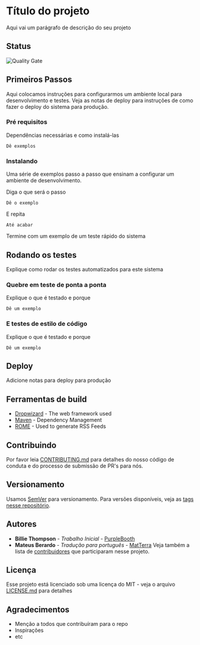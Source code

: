 # Título do projeto

Aqui vai um parágrafo de descrição do seu projeto

## Status

![Quality Gate](https://sonar.dev.novaweb.cloud/api/project_badges/measure?project=twiggy&metric=alert_status)

## Primeiros Passos

Aqui colocamos instruções para configurarmos um ambiente local para desenvolvimento e testes. Veja as notas de deploy para instruções de como fazer o deploy do sistema para produção.

### Pré requisitos

Dependências necessárias e como instalá-las

```
Dê exemplos
```

### Instalando

Uma série de exemplos passo a passo que ensinam a configurar um ambiente de desenvolvimento.

Diga o que será o passo

```
Dê o exemplo
```

E repita

```
Até acabar
```

Termine com um exemplo de um teste rápido do sistema

## Rodando os testes

Explique como rodar os testes automatizados para este sistema

### Quebre em teste de ponta a ponta

Explique o que é testado e porque

```
Dê um exemplo
```

### E testes de estilo de código

Explique o que é testado e porque

```
Dê um exemplo
```

## Deploy

Adicione notas para deploy para produção

## Ferramentas de build

* [Dropwizard](http://www.dropwizard.io/1.0.2/docs/) - The web framework used
* [Maven](https://maven.apache.org/) - Dependency Management
* [ROME](https://rometools.github.io/rome/) - Used to generate RSS Feeds

## Contribuindo

Por favor leia [CONTRIBUTING.md](https://gist.github.com/PurpleBooth/b24679402957c63ec426) para detalhes do nosso código de conduta e do processo de submissão de PR's para nós.

## Versionamento

Usamos [SemVer](http://semver.org/) para versionamento. Para versões disponíveis, veja as [tags nesse repositório](https://github.com/your/project/tags). 

## Autores

* **Billie Thompson** - *Trabalho Inicial* - [PurpleBooth](https://github.com/PurpleBooth)
* **Mateus Berardo** - *Tradução para português* - [MatTerra](https://github.com/MatTerra)
Veja também a lista de [contribuidores](https://github.com/your/project/contributors) que participaram nesse projeto.

## Licença

Esse projeto está licenciado sob uma licença do MIT - veja o arquivo [LICENSE.md](LICENSE.md) para detalhes

## Agradecimentos

* Menção a todos que contribuíram para o repo
* Inspirações
* etc


